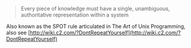 > Every piece of knowledge must have a single, unambiguous, authoritative representation within a system

Also known as the SPOT rule articulated in The Art of Unix Programming, also see [http://wiki.c2.com/?DontRepeatYourself](http://wiki.c2.com/?DontRepeatYourself)



